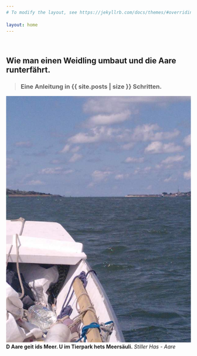 ```yaml
---
# To modify the layout, see https://jekyllrb.com/docs/themes/#overriding-theme-defaults

layout: home
---
```


<p/>
<br/>

## Wie man einen Weidling umbaut und die Aare runterfährt. 

> ### Eine Anleitung in {{ site.posts | size }} Schritten.

<div>
	<img src="/img2/20220806__ms_res_aaremeer_32.jpg">
</div>
<div>
	<b>D Aare geit ids Meer. U im Tierpark hets Meersäuli.</b> <i>Stiller Has - Aare</i>
</div>
